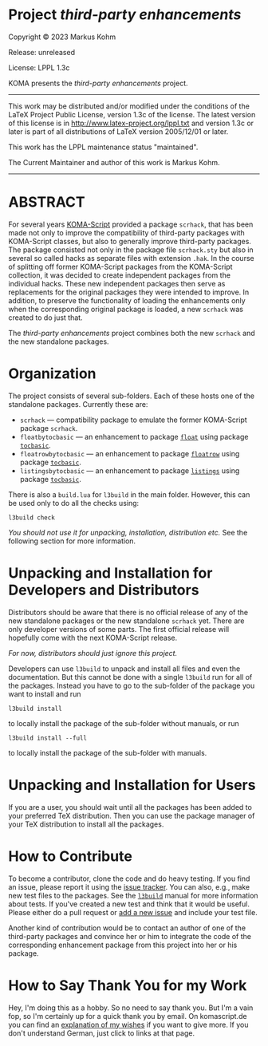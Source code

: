 # Project *third-party enhancements*

Copyright © 2023 Markus Kohm <komascript at gmx.info>

Release: unreleased

License: LPPL 1.3c

KOMA presents the *third-party enhancements* project.

----------------------------------------------------------------------------

This work may be distributed and/or modified under the conditions of
the LaTeX Project Public License, version 1.3c of the license.
The latest version of this license is in
    http://www.latex-project.org/lppl.txt
and version 1.3c or later is part of all distributions of LaTeX
version 2005/12/01 or later.

This work has the LPPL maintenance status "maintained".

The Current Maintainer and author of this work is Markus Kohm.

----------------------------------------------------------------------------

# ABSTRACT

For several years
[KOMA-Script](https://www.sourceforge.net/project/koma-script) provided a
package `scrhack`, that has been made not only to improve the compatibility of
third-party packages with KOMA-Script classes, but also to generally improve
third-party packages. The package consisted not only in the package file
`scrhack.sty` but also in several so called hacks as separate files with
extension `.hak`. In the course of splitting off former KOMA-Script packages
from the KOMA-Script collection, it was decided to create independent packages
from the individual hacks. These new independent packages then serve as
replacements for the original packages they were intended to improve. In
addition, to preserve the functionality of loading the enhancements only when
the corresponding original package is loaded, a new `scrhack` was created to
do just that.

The *third-party enhancements* project combines both the new `scrhack` and the
new standalone packages.

# Organization

The project consists of several sub-folders. Each of these hosts one of the
standalone packages. Currently these are:

* `scrhack` — compatibility package to emulate the former KOMA-Script package
  `scrhack`.
* `floatbytocbasic` — an enhancement to package
  [`float`](https://ctan.org/pkg/float) using package
  [`tocbasic`](https://ctan.org/pkg/tocbasic).
* `floatrowbytocbasic` — an enhancement to package
  [`floatrow`](https://ctan.org/pkg/float) using package
  [`tocbasic`](https://ctan.org/pkg/tocbasic).
* `listingsbytocbasic` — an enhancement to package
  [`listings`](https://ctan.org/pkg/listings) using package
  [`tocbasic`](https://ctan.org/pkg/tocbasic).
  
There is also a `build.lua` for `l3build` in the main folder. However, this
can be used only to do all the checks using:

    l3build check
	
*You should not use it for unpacking, installation, distribution etc.* See the
following section for more information.

# Unpacking and Installation for Developers and Distributors

Distributors should be aware that there is no official release of any of the
new standalone packages or the new standalone `scrhack` yet. There are only
developer versions of some parts. The first official release will hopefully
come with the next KOMA-Script release.

*For now, distributors should just ignore this project.*

Developers can use `l3build` to unpack and install all files and even the
documentation. But this cannot be done with a single `l3build` run for all of
the packages. Instead you have to go to the sub-folder of the package you want
to install and run

    l3build install
	
to locally install the package of the sub-folder without manuals, or run

    l3build install --full
	
to locally install the package of the sub-folder with manuals.

# Unpacking and Installation for Users

If you are a user, you should wait until all the packages has been added to
your preferred TeX distribution. Then you can use the package manager of your
TeX distribution to install all the packages.

# How to Contribute

To become a contributor, clone the code and do heavy testing. If you find an
issue, please report it using the [issue tracker](../../issues/). You can
also, e.g., make new test files to the packages. See the
[`l3build`](https://ctan.prg/pkg/l3build) manual for more information about
tests. If you've created a new test and think that it would be useful. Please
either do a pull request or [add a new issue](../../issues/new/choose) and
include your test file.

Another kind of contribution would be to contact an author of one of the
third-party packages and convince her or him to integrate the code of the
corresponding enhancement package from this project into her or his package.

# How to Say Thank You for my Work

Hey, I'm doing this as a hobby. So no need to say thank you. But I'm a vain
fop, so I'm certainly up for a quick thank you by email. On komascript.de you
can find an [explanation of my wishes](https://komascript.de/wunschliste) if
you want to give more. If you don't understand German, just click to links at
that page.
